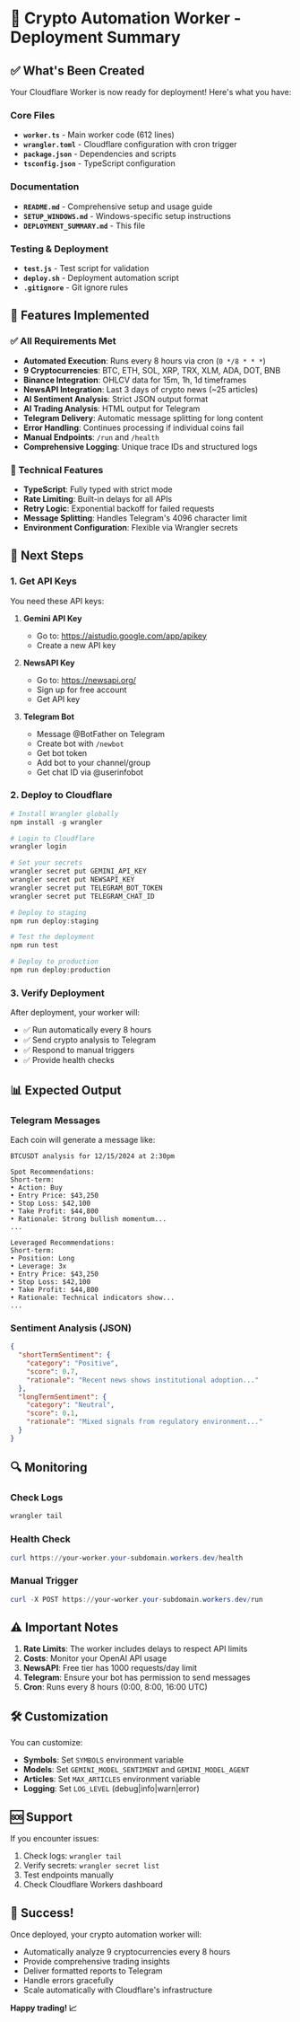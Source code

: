 # 🚀 Crypto Automation Worker - Deployment Summary

## ✅ What's Been Created

Your Cloudflare Worker is now ready for deployment! Here's what you have:

### Core Files
- **`worker.ts`** - Main worker code (612 lines)
- **`wrangler.toml`** - Cloudflare configuration with cron trigger
- **`package.json`** - Dependencies and scripts
- **`tsconfig.json`** - TypeScript configuration

### Documentation
- **`README.md`** - Comprehensive setup and usage guide
- **`SETUP_WINDOWS.md`** - Windows-specific setup instructions
- **`DEPLOYMENT_SUMMARY.md`** - This file

### Testing & Deployment
- **`test.js`** - Test script for validation
- **`deploy.sh`** - Deployment automation script
- **`.gitignore`** - Git ignore rules

## 🎯 Features Implemented

### ✅ All Requirements Met
- **Automated Execution**: Runs every 8 hours via cron (`0 */8 * * *`)
- **9 Cryptocurrencies**: BTC, ETH, SOL, XRP, TRX, XLM, ADA, DOT, BNB
- **Binance Integration**: OHLCV data for 15m, 1h, 1d timeframes
- **NewsAPI Integration**: Last 3 days of crypto news (~25 articles)
- **AI Sentiment Analysis**: Strict JSON output format
- **AI Trading Analysis**: HTML output for Telegram
- **Telegram Delivery**: Automatic message splitting for long content
- **Error Handling**: Continues processing if individual coins fail
- **Manual Endpoints**: `/run` and `/health`
- **Comprehensive Logging**: Unique trace IDs and structured logs

### 🔧 Technical Features
- **TypeScript**: Fully typed with strict mode
- **Rate Limiting**: Built-in delays for all APIs
- **Retry Logic**: Exponential backoff for failed requests
- **Message Splitting**: Handles Telegram's 4096 character limit
- **Environment Configuration**: Flexible via Wrangler secrets

## 🚀 Next Steps

### 1. Get API Keys
You need these API keys:

1. **Gemini API Key**
   - Go to: https://aistudio.google.com/app/apikey
   - Create a new API key

2. **NewsAPI Key**
   - Go to: https://newsapi.org/
   - Sign up for free account
   - Get API key

3. **Telegram Bot**
   - Message @BotFather on Telegram
   - Create bot with `/newbot`
   - Get bot token
   - Add bot to your channel/group
   - Get chat ID via @userinfobot

### 2. Deploy to Cloudflare

```powershell
# Install Wrangler globally
npm install -g wrangler

# Login to Cloudflare
wrangler login

# Set your secrets
wrangler secret put GEMINI_API_KEY
wrangler secret put NEWSAPI_KEY
wrangler secret put TELEGRAM_BOT_TOKEN
wrangler secret put TELEGRAM_CHAT_ID

# Deploy to staging
npm run deploy:staging

# Test the deployment
npm run test

# Deploy to production
npm run deploy:production
```

### 3. Verify Deployment

After deployment, your worker will:
- ✅ Run automatically every 8 hours
- ✅ Send crypto analysis to Telegram
- ✅ Respond to manual triggers
- ✅ Provide health checks

## 📊 Expected Output

### Telegram Messages
Each coin will generate a message like:

```
BTCUSDT analysis for 12/15/2024 at 2:30pm

Spot Recommendations: 
Short-term: 
• Action: Buy
• Entry Price: $43,250
• Stop Loss: $42,100
• Take Profit: $44,800
• Rationale: Strong bullish momentum...
...

Leveraged Recommendations:
Short-term: 
• Position: Long
• Leverage: 3x
• Entry Price: $43,250
• Stop Loss: $42,100
• Take Profit: $44,800
• Rationale: Technical indicators show...
...
```

### Sentiment Analysis (JSON)
```json
{
  "shortTermSentiment": {
    "category": "Positive",
    "score": 0.7,
    "rationale": "Recent news shows institutional adoption..."
  },
  "longTermSentiment": {
    "category": "Neutral", 
    "score": 0.1,
    "rationale": "Mixed signals from regulatory environment..."
  }
}
```

## 🔍 Monitoring

### Check Logs
```powershell
wrangler tail
```

### Health Check
```powershell
curl https://your-worker.your-subdomain.workers.dev/health
```

### Manual Trigger
```powershell
curl -X POST https://your-worker.your-subdomain.workers.dev/run
```

## ⚠️ Important Notes

1. **Rate Limits**: The worker includes delays to respect API limits
2. **Costs**: Monitor your OpenAI API usage
3. **NewsAPI**: Free tier has 1000 requests/day limit
4. **Telegram**: Ensure your bot has permission to send messages
5. **Cron**: Runs every 8 hours (0:00, 8:00, 16:00 UTC)

## 🛠️ Customization

You can customize:
- **Symbols**: Set `SYMBOLS` environment variable
- **Models**: Set `GEMINI_MODEL_SENTIMENT` and `GEMINI_MODEL_AGENT`
- **Articles**: Set `MAX_ARTICLES` environment variable
- **Logging**: Set `LOG_LEVEL` (debug|info|warn|error)

## 🆘 Support

If you encounter issues:
1. Check logs: `wrangler tail`
2. Verify secrets: `wrangler secret list`
3. Test endpoints manually
4. Check Cloudflare Workers dashboard

## 🎉 Success!

Once deployed, your crypto automation worker will:
- Automatically analyze 9 cryptocurrencies every 8 hours
- Provide comprehensive trading insights
- Deliver formatted reports to Telegram
- Handle errors gracefully
- Scale automatically with Cloudflare's infrastructure

**Happy trading! 📈**

